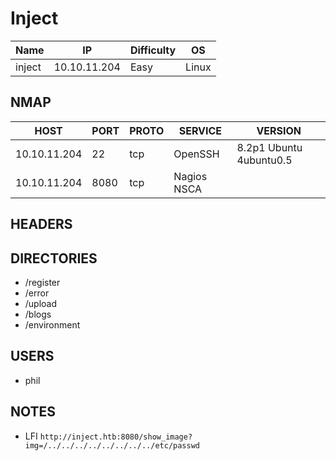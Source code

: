 # Inject

| Name      | IP           | Difficulty | OS    |
| ------ | ------------ | ---------- | ----- |
| inject | 10.10.11.204 | Easy       | Linux |

## NMAP

| HOST         | PORT | PROTO | SERVICE     | VERSION                 |
| ------------ | ---- | ----- | ----------- | ----------------------- |
| 10.10.11.204 | 22   | tcp   | OpenSSH     | 8.2p1 Ubuntu 4ubuntu0.5 |
| 10.10.11.204 | 8080 | tcp   | Nagios NSCA |                         |


## HEADERS



## DIRECTORIES

- /register
- /error
- /upload
- /blogs
- /environment



## USERS

- phil



## NOTES

- LFI `http://inject.htb:8080/show_image?img=/../../../../../../../../etc/passwd`
